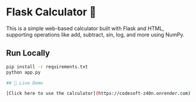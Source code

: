 # Flask Calculator 🧮

This is a simple web-based calculator built with Flask and HTML, supporting operations like add, subtract, sin, log, and more using NumPy.

## Run Locally

```bash
pip install -r requirements.txt
python app.py

## 🔗 Live Demo

[Click here to use the calculator](https://codesoft-z40n.onrender.com)
